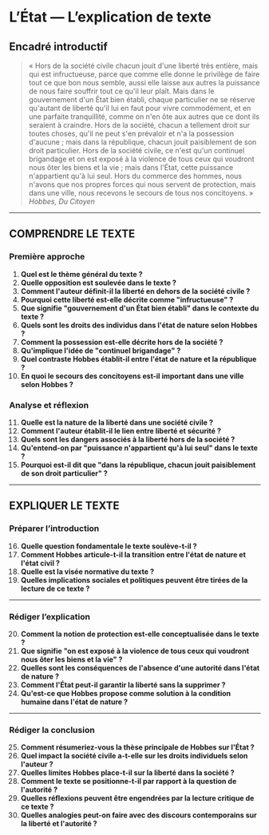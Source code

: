 # L’État — L’explication de texte

## Encadré introductif
> « Hors de la société civile chacun jouit d'une liberté très entière, mais qui est infructueuse, parce que comme elle donne le privilège de faire tout ce que bon nous semble, aussi elle laisse aux autres la puissance de nous faire souffrir tout ce qu'il leur plaît. Mais dans le gouvernement d'un État bien établi, chaque particulier ne se réserve qu'autant de liberté qu'il lui en faut pour vivre commodément, et en une parfaite tranquillité, comme on n'en ôte aux autres que ce dont ils seraient à craindre. Hors de la société, chacun a tellement droit sur toutes choses, qu'il ne peut s'en prévaloir et n'a la possession d'aucune ; mais dans la république, chacun jouit paisiblement de son droit particulier. Hors de la société civile, ce n'est qu'un continuel brigandage et on est exposé à la violence de tous ceux qui voudront nous ôter les biens et la vie ; mais dans l'État, cette puissance n'appartient qu'à lui seul. Hors du commerce des hommes, nous n'avons que nos propres forces qui nous servent de protection, mais dans une ville, nous recevons le secours de tous nos concitoyens. »  
> *Hobbes, Du Citoyen*

---

## COMPRENDRE LE TEXTE

### Première approche

1. **Quel est le thème général du texte ?**  
2. **Quelle opposition est soulevée dans le texte ?**  
3. **Comment l'auteur définit-il la liberté en dehors de la société civile ?**  
4. **Pourquoi cette liberté est-elle décrite comme "infructueuse" ?**  
5. **Que signifie "gouvernement d'un État bien établi" dans le contexte du texte ?**  
6. **Quels sont les droits des individus dans l'état de nature selon Hobbes ?**  
7. **Comment la possession est-elle décrite hors de la société ?**  
8. **Qu'implique l'idée de "continuel brigandage" ?**  
9. **Quel contraste Hobbes établit-il entre l'état de nature et la république ?**  
10. **En quoi le secours des concitoyens est-il important dans une ville selon Hobbes ?**

### Analyse et réflexion

11. **Quelle est la nature de la liberté dans une société civile ?**  
12. **Comment l'auteur établit-il le lien entre liberté et sécurité ?**  
13. **Quels sont les dangers associés à la liberté hors de la société ?**  
14. **Qu'entend-on par "puissance n'appartient qu'à lui seul" dans le texte ?**  
15. **Pourquoi est-il dit que "dans la république, chacun jouit paisiblement de son droit particulier" ?**

---

## EXPLIQUER LE TEXTE

### Préparer l’introduction

16. **Quelle question fondamentale le texte soulève-t-il ?**  
17. **Comment Hobbes articule-t-il la transition entre l'état de nature et l'état civil ?**  
18. **Quelle est la visée normative du texte ?**  
19. **Quelles implications sociales et politiques peuvent être tirées de la lecture de ce texte ?**

---

### Rédiger l’explication

20. **Comment la notion de protection est-elle conceptualisée dans le texte ?**  
21. **Que signifie "on est exposé à la violence de tous ceux qui voudront nous ôter les biens et la vie" ?**  
22. **Quelles sont les conséquences de l'absence d'une autorité dans l'état de nature ?**  
23. **Comment l'État peut-il garantir la liberté sans la supprimer ?**  
24. **Qu'est-ce que Hobbes propose comme solution à la condition humaine dans l'état de nature ?**

---

### Rédiger la conclusion

25. **Comment résumeriez-vous la thèse principale de Hobbes sur l'État ?**  
26. **Quel impact la société civile a-t-elle sur les droits individuels selon l'auteur ?**  
27. **Quelles limites Hobbes place-t-il sur la liberté dans la société ?**  
28. **Comment le texte se positionne-t-il par rapport à la question de l'autorité ?**  
29. **Quelles réflexions peuvent être engendrées par la lecture critique de ce texte ?**  
30. **Quelles analogies peut-on faire avec des discours contemporains sur la liberté et l'autorité ?**